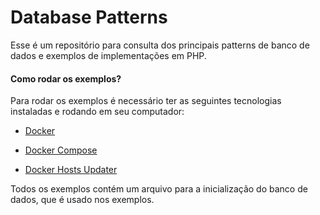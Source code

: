 # Database Patterns

Esse é um repositório para consulta dos principais patterns
de banco de dados e exemplos de implementações em PHP.

#### Como rodar os exemplos?

Para rodar os exemplos é necessário ter as seguintes tecnologias
instaladas e rodando em seu computador:

- [Docker](https://docs.docker.com/)

- [Docker Compose](https://docs.docker.com/compose/)

- [Docker Hosts Updater](https://github.com/grachevko/docker-hosts-updater)

Todos os exemplos contém um arquivo para a inicialização
do banco de dados, que é usado nos exemplos.